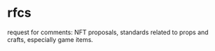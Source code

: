 # rfcs
request for comments: NFT proposals, standards related to props and crafts, especially game items.
